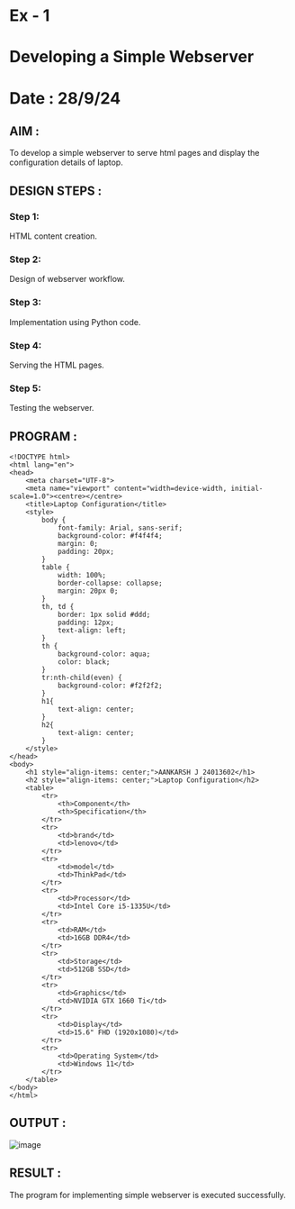 # Ex - 1 
# Developing a Simple Webserver
# Date : 28/9/24

## AIM :
To develop a simple webserver to serve html pages and display the configuration details of laptop.

## DESIGN STEPS :
### Step 1: 
HTML content creation.

### Step 2:
Design of webserver workflow.

### Step 3:
Implementation using Python code.

### Step 4:
Serving the HTML pages.

### Step 5:
Testing the webserver.

## PROGRAM :
```
<!DOCTYPE html>
<html lang="en">
<head>
    <meta charset="UTF-8">
    <meta name="viewport" content="width=device-width, initial-scale=1.0"><centre></centre>
    <title>Laptop Configuration</title>
    <style>
        body {
            font-family: Arial, sans-serif;
            background-color: #f4f4f4;
            margin: 0;
            padding: 20px;
        }
        table {
            width: 100%;
            border-collapse: collapse;
            margin: 20px 0;
        }
        th, td {
            border: 1px solid #ddd;
            padding: 12px;
            text-align: left;
        }
        th {
            background-color: aqua;
            color: black;
        }
        tr:nth-child(even) {
            background-color: #f2f2f2;
        }
        h1{
            text-align: center;
        }
        h2{
            text-align: center;
        }
    </style>
</head>
<body>
    <h1 style="align-items: center;">AANKARSH J 24013602</h1>
    <h2 style="align-items: center;">Laptop Configuration</h2>
    <table>
        <tr>
            <th>Component</th>
            <th>Specification</th>
        </tr>
        <tr>
            <td>brand</td>
            <td>lenovo</td>
        </tr>
        <tr>
            <td>model</td>
            <td>ThinkPad</td>
        </tr>
        <tr>
            <td>Processor</td>
            <td>Intel Core i5-1335U</td>
        </tr>
        <tr>
            <td>RAM</td>
            <td>16GB DDR4</td>
        </tr>
        <tr>
            <td>Storage</td>
            <td>512GB SSD</td>
        </tr>
        <tr>
            <td>Graphics</td>
            <td>NVIDIA GTX 1660 Ti</td>
        </tr>
        <tr>
            <td>Display</td>
            <td>15.6" FHD (1920x1080)</td>
        </tr>
        <tr>
            <td>Operating System</td>
            <td>Windows 11</td>
        </tr>
    </table>
</body>
</html>

```

## OUTPUT :
![image](https://github.com/user-attachments/assets/81874bdd-c8b0-42f0-8fa0-c4f25ac18681)


## RESULT :
The program for implementing simple webserver is executed successfully.
